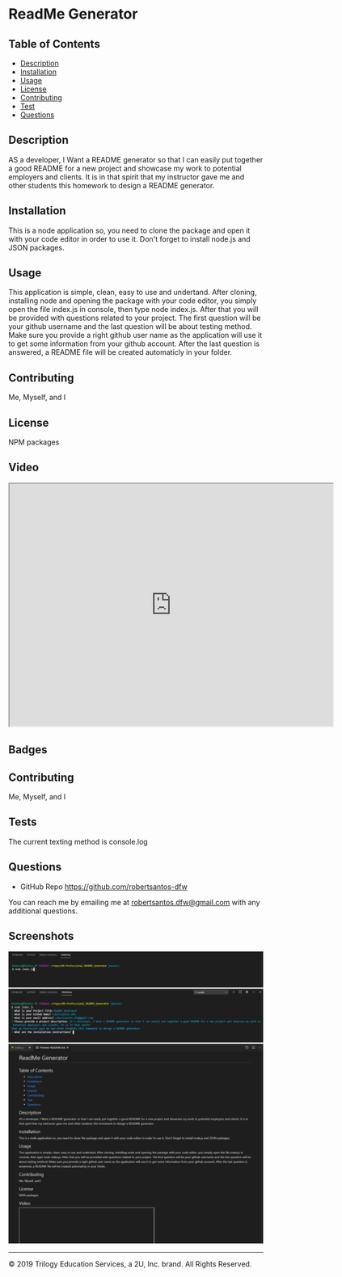 # ReadMe Generator

## Table of Contents

* [Description](#description)
* [Installation](#installation)
* [Usage](#usage)
* [License](#license)
* [Contributing](#contributing)
* [Test](#test)
* [Questions](#questions)

## Description 

AS a developer, I Want a README generator so that I can easily put together a good README for a new project and showcase my work to potential employers and clients. It is in that spirit that my instructor gave me and other students this homework to design a README generator.

## Installation

This is a node application so, you need to clone the package and open it with your code editor in order to use it. Don't forget to install node.js and JSON packages.

## Usage 

This application is simple, clean, easy to use and undertand. After cloning, installing node and opening the package with your code editor, you simply open the file index.js in console, then type node index.js. After that you will be provided with questions related to your project. The first question will be your github username and the last question will be about testing method. Make sure you provide a right github user name as the application will use it to get some information from your github account. After the last question is answered, a README file will be created automaticly in your folder.

## Contributing

Me, Myself, and I

## License

NPM packages


## Video

<iframe src="https://drive.google.com/file/d/1B8nKPKLDEVKVUAemh_VY43xpuCLdPVV6/preview" width="640" height="480"></iframe>

## Badges


## Contributing

Me, Myself, and I

## Tests

The current texting method is console.log

## Questions

* GitHub Repo https://github.com/robertsantos-dfw

You can reach me by emailing me at robertsantos.dfw@gmail.com with any additional questions.

## Screenshots

![Getting Started](./assets/screenshot01.png)
![Answer Questions](./assets/screenshot02.png)
![Preview ReadMe File](./assets/screenshot03.png)

---
© 2019 Trilogy Education Services, a 2U, Inc. brand. All Rights Reserved.
